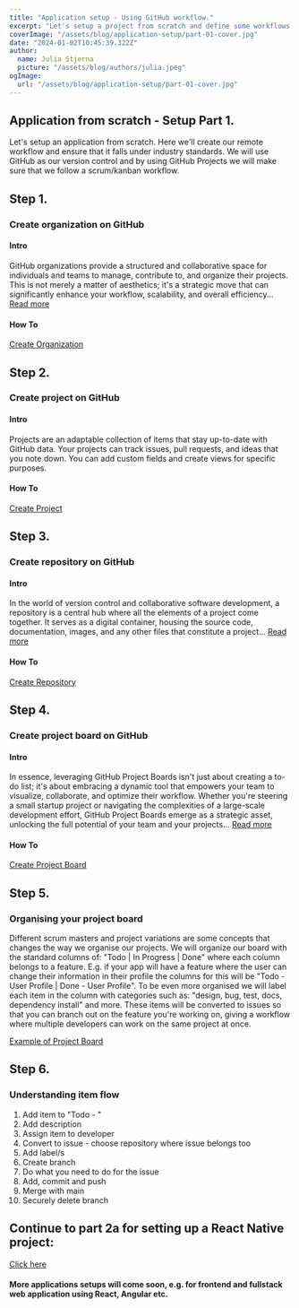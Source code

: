 ```yaml
---
title: "Application setup - Using GitHub workflow."
excerpt: "Let's setup a project from scratch and define some workflows."
coverImage: "/assets/blog/application-setup/part-01-cover.jpg"
date: "2024-01-02T10:45:39.322Z"
author:
  name: Julia Stjerna
  picture: "/assets/blog/authors/julia.jpeg"
ogImage:
  url: "/assets/blog/application-setup/part-01-cover.jpg"
---
```


## Application from scratch - Setup Part 1.

Let's setup an application from scratch. Here we'll create our remote workflow and ensure that it falls under industry standards. We will use GitHub as our version control and by using GitHub Projects we will make sure that we follow a scrum/kanban workflow.

## Step 1.

### Create organization on GitHub

#### Intro

GitHub organizations provide a structured and collaborative space for individuals and teams to manage, contribute to, and organize their projects. This is not merely a matter of aesthetics; it's a strategic move that can significantly enhance your workflow, scalability, and overall efficiency... [Read more](https://juliastjerna.vercel.app/posts/github-organization)

#### How To

[Create Organization](https://docs.github.com/en/organizations/collaborating-with-groups-in-organizations/creating-a-new-organization-from-scratch)

## Step 2.

### Create project on GitHub

#### Intro

Projects are an adaptable collection of items that stay up-to-date with GitHub data. Your projects can track issues, pull requests, and ideas that you note down. You can add custom fields and create views for specific purposes.

#### How To

[Create Project](https://docs.github.com/en/issues/planning-and-tracking-with-projects/creating-projects/creating-a-project)

## Step 3.

### Create repository on GitHub

#### Intro

In the world of version control and collaborative software development, a repository is a central hub where all the elements of a project come together. It serves as a digital container, housing the source code, documentation, images, and any other files that constitute a project... [Read more](https://juliastjerna.vercel.app/posts/repository)

#### How To

[Create Repository](https://docs.github.com/en/github-ae@latest/repositories/creating-and-managing-repositories/creating-a-new-repository)

## Step 4.

### Create project board on GitHub

#### Intro

In essence, leveraging GitHub Project Boards isn't just about creating a to-do list; it's about embracing a dynamic tool that empowers your team to visualize, collaborate, and optimize their workflow. Whether you're steering a small startup project or navigating the complexities of a large-scale development effort, GitHub Project Boards emerge as a strategic asset, unlocking the full potential of your team and your projects... [Read more](https://juliastjerna.vercel.app/posts/github-project-board)

#### How To

[Create Project Board](https://docs.github.com/en/github-ae@latest/issues/organizing-your-work-with-project-boards/managing-project-boards/creating-a-project-board)

## Step 5.

### Organising your project board

Different scrum masters and project variations are some concepts that changes the way we organise our projects. We will organize our board with the standard columns of: "Todo | In Progress | Done" where each column belongs to a feature. E.g. if your app will have a feature where the user can change their information in their profile the columns for this will be "Todo - User Profile | Done - User Profile". To be even more organised we will label each item in the column with categories such as: "design, bug, test, docs, dependency install" and more. These items will be converted to issues so that you can branch out on the feature you're working on, giving a workflow where multiple developers can work on the same project at once.

[Example of Project Board](https://github.com/orgs/Tokels/projects/2/views/2)

## Step 6.

### Understanding item flow

1. Add item to "Todo - <placeholder for feature>"
2. Add description
3. Assign item to developer
4. Convert to issue - choose repository where issue belongs too
5. Add label/s
6. Create branch
7. Do what you need to do for the issue
8. Add, commit and push
9. Merge with main
10. Securely delete branch

## Continue to part 2a for setting up a React Native project:

[Click here](https://juliastjerna.vercel.app/posts/application-setup-part-02a-react-native)

#### More applications setups will come soon, e.g. for frontend and fullstack web application using React, Angular etc.
